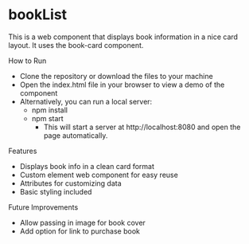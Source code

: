 # bookList

This is a web component that displays book information in a nice card layout. It uses the book-card component.   

How to Run  
- Clone the repository or download the files to your machine  
- Open the index.html file in your browser to view a demo of the component  
- Alternatively, you can run a local server:  
  - npm install  
  - npm start  
    - This will start a server at http://localhost:8080 and open the page automatically.  

Features  
- Displays book info in a clean card format  
- Custom element web component for easy reuse  
- Attributes for customizing data  
- Basic styling included  

Future Improvements  
- Allow passing in image for book cover  
- Add option for link to purchase book  

